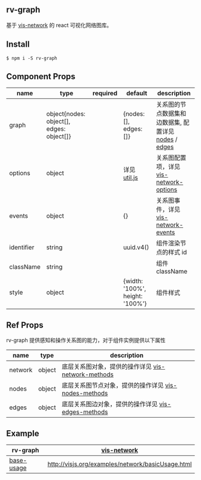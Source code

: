 ## rv-graph

基于 [vis-network](http://visjs.org/docs/network/) 的 react 可视化网络图库。

## Install

```shell
$ npm i -S rv-graph
```

## Component Props

| name       | type                                     | required | default                                                                      | description                                                                                                                                  |
| ---------- | ---------------------------------------- | -------- | ---------------------------------------------------------------------------- | -------------------------------------------------------------------------------------------------------------------------------------------- |
| graph      | object{nodes: object[], edges: object[]} |          | {nodes: [], edges: []}                                                       | 关系图的节点数据集和边数据集, 配置详见 [nodes](http://visjs.org/docs/network/nodes.html) / [edges](http://visjs.org/docs/network/edges.html) |
| options    | object                                   |          | 详见 [util.js](https://github.com/DelBlank/rv-graph/blob/master/src/util.js) | 关系图配置项，详见 [vis-network-options](http://visjs.org/docs/network/#options)                                                             |
| events     | object                                   |          | {}                                                                           | 关系图事件，详见 [vis-network-events](http://visjs.org/docs/network/#Events)                                                                 |
| identifier | string                                   |          | uuid.v4()                                                                    | 组件渲染节点的样式 id                                                                                                                        |
| className  | string                                   |          |                                                                              | 组件 className                                                                                                                               |
| style      | object                                   |          | {width: '100%', height: '100%'}                                              | 组件样式                                                                                                                                     |

## Ref Props

rv-graph 提供感知和操作关系图的能力，对于组件实例提供以下属性

| name    | type   | description                                                                                    |
| ------- | ------ | ---------------------------------------------------------------------------------------------- |
| network | object | 底层关系图对象，提供的操作详见 [vis-network-methods](http://visjs.org/docs/network/#methods)   |
| nodes   | object | 底层关系图节点对象，提供的操作详见 [vis-nodes-methods](http://visjs.org/docs/network/#methods) |
| edges   | object | 底层关系图边对象，提供的操作详见 [vis-edges-methods](http://visjs.org/docs/network/#methods)   |

## Example

| rv-graph                                                                         | [vis-network](http://visjs.org/network_examples.html) |
| -------------------------------------------------------------------------------- | ----------------------------------------------------- |
| [base-usage](https://github.com/DelBlank/rv-graph/blob/master/demo/base-demo.js) | http://visjs.org/examples/network/basicUsage.html     |
